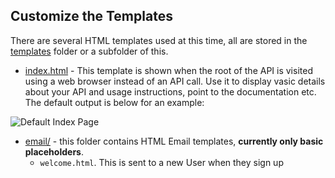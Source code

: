 ## Customize the Templates

There are several HTML templates used at this time, all are stored in the
[templates](templates/) folder or a subfolder of this.

- [index.html](templates/index.html) - This template is shown when the root of
the API is visited using a web browser instead of an API call. Use it to display
vasic details about your API and usage instructions, point to the documentation
etc. The default output is below for an example:

![Default Index Page](static/images/html_index.png)

- [email/](templates/email) - this folder contains HTML Email templates,
**currently only basic placeholders**.
  - `welcome.html`. This is sent to a new User when they sign up
